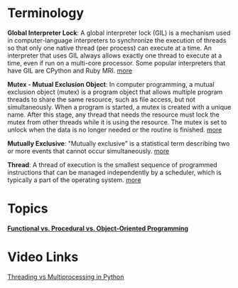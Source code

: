 # Terminology

**Global Interpreter Lock**: A global interpreter lock (GIL) is a mechanism used in computer-language interpreters to synchronize the execution of threads so that only one native thread (per process) can execute at a time. An interpreter that uses GIL always allows exactly one thread to execute at a time, even if run on a multi-core processor. Some popular interpreters that have GIL are CPython and Ruby MRI. [more](https://en.wikipedia.org/wiki/Global_interpreter_lock)

**Mutex - Mutual Exclusion Object**: In computer programming, a mutual exclusion object (mutex) is a program object that allows multiple program threads to share the same resource, such as file access, but not simultaneously. When a program is started, a mutex is created with a unique name. After this stage, any thread that needs the resource must lock the mutex from other threads while it is using the resource. The mutex is set to unlock when the data is no longer needed or the routine is finished. [more](https://www.webopedia.com/definitions/mutex/)

**Mutually Exclusive**: "Mutually exclusive" is a statistical term describing two or more events that cannot occur simultaneously. [more](https://www.investopedia.com/terms/m/mutuallyexclusive.asp)

**Thread**: A thread of execution is the smallest sequence of programmed instructions that can be managed independently by a scheduler, which is typically a part of the operating system. [more](https://en.wikipedia.org/wiki/Thread_(computing))


# Topics

**[Functional vs. Procedural vs. Object-Oriented Programming](https://scoutapm.com/blog/functional-vs-procedural-vs-oop)**

# Video Links

[Threading vs Multiprocessing in Python](https://youtu.be/ecKWiaHCEKs)